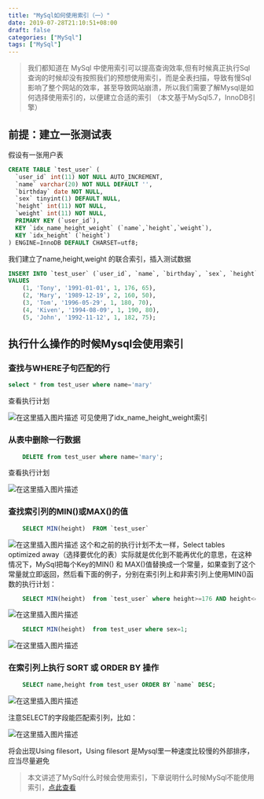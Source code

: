 ```yaml
---
title: "MySql如何使用索引（一）"
date: 2019-07-28T21:10:51+08:00
draft: false
categories: ["MySql"]
tags: ["MySql"]
---
```

> 我们都知道在 MySql 中使用索引可以提高查询效率,但有时候真正执行Sql查询的时候却没有按照我们的预想使用索引，而是全表扫描，导致有慢Sql影响了整个网站的效率，甚至导致网站崩溃，所以我们需要了解Mysql是如何选择使用索引的，以便建立合适的索引 （本文基于MySql5.7，InnoDB引擎）

## 前提：建立一张测试表
假设有一张用户表
```SQL
CREATE TABLE `test_user` (
  `user_id` int(11) NOT NULL AUTO_INCREMENT,
  `name` varchar(20) NOT NULL DEFAULT '',
  `birthday` date NOT NULL,
  `sex` tinyint(1) DEFAULT NULL,
  `height` int(11) NOT NULL,
  `weight` int(11) NOT NULL,
  PRIMARY KEY (`user_id`),
  KEY `idx_name_height_weight` (`name`,`height`,`weight`),
  KEY `idx_height` (`height`)
) ENGINE=InnoDB DEFAULT CHARSET=utf8;
```
我们建立了name,height,weight 的联合索引，插入测试数据
```SQL
INSERT INTO `test_user` (`user_id`, `name`, `birthday`, `sex`, `height`, `weight`)
VALUES
	(1, 'Tony', '1991-01-01', 1, 176, 65),
	(2, 'Mary', '1989-12-19', 2, 160, 50),
	(3, 'Tom', '1996-05-29', 1, 180, 70),
	(4, 'Kiven', '1994-08-09', 1, 190, 80),
	(5, 'John', '1992-11-12', 1, 182, 75);
```

## 执行什么操作的时候Mysql会使用索引
### 查找与WHERE子句匹配的行

  ```SQL
  select * from test_user where name='mary'
  ```

  查看执行计划

![在这里插入图片描述](https://img-blog.csdnimg.cn/20190310091420494.png)
    可见使用了idx_name_height_weight索引
### 从表中删除一行数据

```SQL
    DELETE from test_user where name='mary';
```
查看执行计划

![在这里插入图片描述](https://img-blog.csdnimg.cn/2019031009144671.png)
### 查找索引列的MIN()或MAX()的值
```SQL
    SELECT MIN(height)  FROM `test_user`
```
![在这里插入图片描述](https://img-blog.csdnimg.cn/20190310091522957.png)
    这个和之前的执行计划不太一样，Select tables optimized away（选择要优化的表）实际就是优化到不能再优化的意思，在这种情况下，MySql把每个Key的MIN() 和 MAX()值替换成一个常量，如果查到了这个常量就立即返回，然后看下面的例子，分别在索引列上和非索引列上使用MIN()函数的执行计划：
```SQL
    SELECT MIN(height)  from `test_user` where height>=176 AND height<=190;
```

![在这里插入图片描述](https://img-blog.csdnimg.cn/20190310091554595.png)

```SQL
    SELECT MIN(height)  from test_user where sex=1;
```

![在这里插入图片描述](https://img-blog.csdnimg.cn/2019031009164120.png)
    
### 在索引列上执行 SORT 或 ORDER BY 操作 

```SQL
    SELECT name,height from test_user ORDER BY `name` DESC;
```

![在这里插入图片描述](https://img-blog.csdnimg.cn/2019031009165850.png)

注意SELECT的字段能匹配索引列，比如：

![在这里插入图片描述](https://img-blog.csdnimg.cn/20190310091712273.png)

将会出现Using filesort，Using filesort 是Mysql里一种速度比较慢的外部排序，应当尽量避免

> 本文讲述了MySql什么时候会使用索引，下章说明什么时候MySql不能使用索引，[点此查看](!https://blog.csdn.net/Magicio/article/details/88388012)

